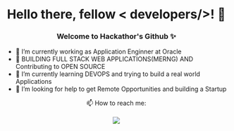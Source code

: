<p align="center">
              <h1 align="center"> Hello there, fellow < developers/>!  👋</h1>
  </p>
  <p align="center">
              <h3 align="center">Welcome to Hackathor's Github ✨</h3>
  </p>

 - 🔭 I’m currently working as Application Enginner at Oracle
 - 🎯 BUILDING FULL STACK WEB APPLICATIONS(MERNG) AND Contributing to OPEN SOURCE
 - 🌱 I’m currently learning DEVOPS  and trying to build a real world Applications
 - 🤔 I’m looking for help to get Remote Opportunities  and building a Startup

  <p align="center">
  📫 How to reach me: 
  <br>
  <br>
   <img src="https://user-images.githubusercontent.com/28308043/142984210-eefdbb4b-b2af-47ee-89de-67653603c66d.png" />
</p>


